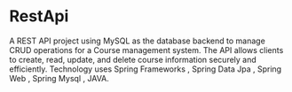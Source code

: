 # RestApi
A REST API project using MySQL as the database backend to manage CRUD operations for a Course management system. The API allows clients to create, read, update, and delete course information securely and efficiently.
Technology uses  Spring Frameworks , Spring Data Jpa , Spring Web , Spring Mysql , JAVA. 
